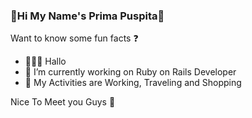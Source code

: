 ### 🎉Hi My Name's Prima Puspita👋

Want to know some fun facts ❓
- 👩🏾‍🔬 Hallo
- 🔭 I’m currently working on Ruby on Rails Developer
- 🌱 My Activities are Working, Traveling and Shopping


Nice To Meet you Guys 🥳


